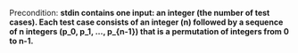 Precondition: **stdin contains one input: an integer (the number of test cases). Each test case consists of an integer (n) followed by a sequence of n integers (p_0, p_1, ..., p_{n-1}) that is a permutation of integers from 0 to n-1.**